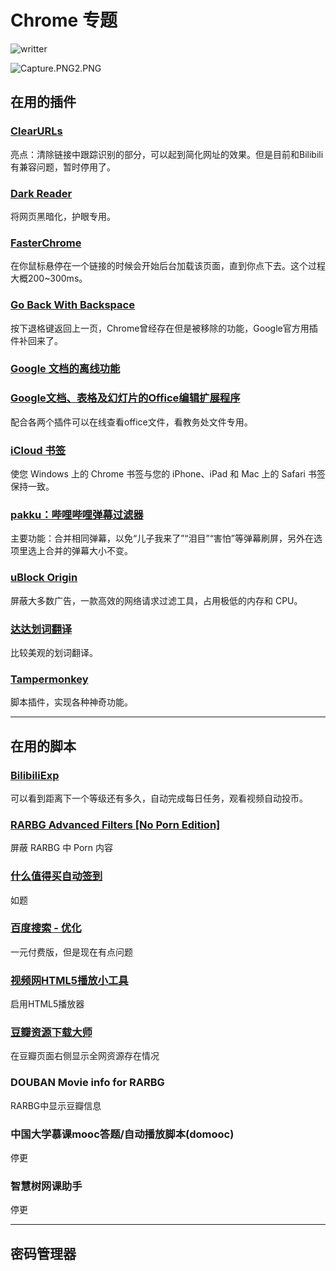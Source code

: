 # Chrome 专题
![writter](https://img.shields.io/badge/%E4%BD%9C%E8%80%85-zwiss%20cai-brightgreen)

![Capture.PNG2.PNG](https://i.loli.net/2020/04/29/6W8Ciwh7ulVSAYy.png)

## 在用的插件
### [ClearURLs](https://chrome.google.com/webstore/detail/clearurls/lckanjgmijmafbedllaakclkaicjfmnk)

亮点：清除链接中跟踪识别的部分，可以起到简化网址的效果。但是目前和Bilibili有兼容问题，暂时停用了。

### [Dark Reader](https://chrome.google.com/webstore/detail/dark-reader/eimadpbcbfnmbkopoojfekhnkhdbieeh)

将网页黑暗化，护眼专用。

### [FasterChrome](https://chrome.google.com/webstore/detail/fasterchrome/nmgpnfccjfjhdenioncabecepjcmdnjg)

在你鼠标悬停在一个链接的时候会开始后台加载该页面，直到你点下去。这个过程大概200~300ms。

### [Go Back With Backspace](https://chrome.google.com/webstore/detail/go-back-with-backspace/eekailopagacbcdloonjhbiecobagjci)

按下退格键返回上一页，Chrome曾经存在但是被移除的功能，Google官方用插件补回来了。

### [Google 文档的离线功能](https://chrome.google.com/webstore/detail/google-docs-offline/ghbmnnjooekpmoecnnnilnnbdlolhkhi)

### [Google文档、表格及幻灯片的Office编辑扩展程序](https://chrome.google.com/webstore/detail/office-editing-for-docs-s/gbkeegbaiigmenfmjfclcdgdpimamgkj)

配合各两个插件可以在线查看office文件，看教务处文件专用。

### [iCloud 书签](https://chrome.google.com/webstore/detail/icloud-bookmarks/fkepacicchenbjecpbpbclokcabebhah)

使您 Windows 上的 Chrome 书签与您的 iPhone、iPad 和 Mac 上的 Safari 书签保持一致。

### [pakku：哔哩哔哩弹幕过滤器](https://chrome.google.com/webstore/detail/jklfcpboamajpiikgkbjcnnnnooefbhh)

主要功能：合并相同弹幕，以免“儿子我来了”“泪目”“害怕”等弹幕刷屏，另外在选项里选上合并的弹幕大小不变。

### [uBlock Origin](https://chrome.google.com/webstore/detail/ublock-origin/cjpalhdlnbpafiamejdnhcphjbkeiagm)

屏蔽大多数广告，一款高效的网络请求过滤工具，占用极低的内存和 CPU。

### [达达划词翻译](https://chrome.google.com/webstore/detail/cajhcjfcodjoalmhjekljnfkgjlkeajl)

比较美观的划词翻译。

### [Tampermonkey](https://chrome.google.com/webstore/detail/dhdgffkkebhmkfjojejmpbldmpobfkfo)

脚本插件，实现各种神奇功能。

---

## 在用的脚本
### [BilibiliExp](https://greasyfork.org/scripts/393096-bilibiliexp)

可以看到距离下一个等级还有多久，自动完成每日任务，观看视频自动投币。

### [RARBG Advanced Filters [No Porn Edition]](https://greasyfork.org/scripts/380386-rarbg-advanced-filters-no-porn-edition)

屏蔽 RARBG 中 Porn 内容

### [什么值得买自动签到](https://greasyfork.org/scripts/383684-%E4%BB%80%E4%B9%88%E5%80%BC%E5%BE%97%E4%B9%B0%E8%87%AA%E5%8A%A8%E7%AD%BE%E5%88%B0)

如题

### [百度搜索 - 优化](https://greasyfork.org/scripts/31642-%E7%99%BE%E5%BA%A6%E6%90%9C%E7%B4%A2-%E4%BC%98%E5%8C%96)

一元付费版，但是现在有点问题

### [视频网HTML5播放小工具](https://greasyfork.org/scripts/30545-%E8%A7%86%E9%A2%91%E7%BD%91html5%E6%92%AD%E6%94%BE%E5%B0%8F%E5%B7%A5%E5%85%B7)

启用HTML5播放器

### [豆瓣资源下载大师](https://greasyfork.org/scripts/329484-%E8%B1%86%E7%93%A3%E8%B5%84%E6%BA%90%E4%B8%8B%E8%BD%BD%E5%A4%A7%E5%B8%88-1%E7%A7%92%E6%90%9E%E5%AE%9A%E8%B1%86%E7%93%A3%E7%94%B5%E5%BD%B1-%E9%9F%B3%E4%B9%90-%E5%9B%BE%E4%B9%A6%E4%B8%8B%E8%BD%BD)

在豆瓣页面右侧显示全网资源存在情况

### DOUBAN Movie info for RARBG

RARBG中显示豆瓣信息

### 中国大学慕课mooc答题/自动播放脚本(domooc)

停更

### 智慧树网课助手

停更

---

## 密码管理器


